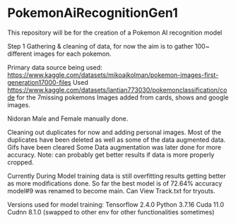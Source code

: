 # PokemonAiRecognitionGen1
This repository will be for the creation of a Pokemon AI recognition model

Step 1 Gathering & cleaning of data, for now the aim is to gather 100~ different images for each pokemon.

Primary data source being used: https://www.kaggle.com/datasets/mikoajkolman/pokemon-images-first-generation17000-files
Used https://www.kaggle.com/datasets/lantian773030/pokemonclassification/code for the 7missing pokemons
Images added from cards, shows and google images.

Nidoran Male and Female manually done.

Cleaning out duplicates for now and adding personal images.
Most of the duplicates have been deleted as well as some of the data augmented data.
Gifs have been cleared
Some Data augmentation was later done for more accuracy.
Note: can probably get better results if data is more properly cropped.

Currently During Model training data is still overfitting results getting better as more modifications done.
So far the best model is of  72.64% accuracy model#9 was renamed to become main.
Can View Track.txt for tryouts.


Versions used for model training:
Tensorflow 2.4.0
Python 3.7.16
Cuda 11.0
Cudnn 8.1.0
(swapped to other env for other functionalities sometimes)